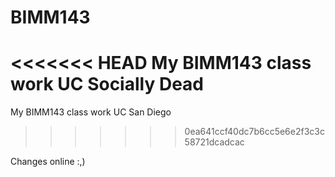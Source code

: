 # BIMM143
<<<<<<< HEAD
My BIMM143 class work UC Socially Dead
=======
My BIMM143 class work UC San Diego
>>>>>>> 0ea641ccf40dc7b6cc5e6e2f3c3c58721dcadcac

Changes online :,)

